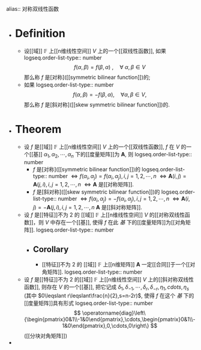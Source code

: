 alias:: 对称双线性函数

- # Definition
	- 设[[域]] $\mathbb{F}$ 上[[n维线性空间]] $V$ 上的一个[[双线性函数]], 如果
	  logseq.order-list-type:: number
	  $$
	  f(\alpha,\beta)=f(\beta,\alpha)\:,\quad\forall\:\alpha,\beta\in V
	  $$
	  那么称 $f$ 是[对称]([[symmetric bilinear function]])的;
	- 如果
	  logseq.order-list-type:: number
	  $$
	  f(\alpha,\beta)=-f(\beta,\alpha),\quad\forall\alpha,\beta\in V,
	  $$
	  那么称 $f$ 是[斜对称]([[skew symmetric bilinear function]])的.
- # Theorem
	- 设 $f$ 是[[域]] $\mathbb{F}$ 上[[n维线性空间]] $V$ 上的一个[[双线性函数]], $f$ 在 $V$ 的一个[[基]] $\alpha_{1},\alpha_{2},\cdots,\alpha_n$ 下的[[度量矩阵]]为 $\boldsymbol{A}$, 则
	  logseq.order-list-type:: number
		- $f$ 是[对称]([[symmetric bilinear function]])的
		  logseq.order-list-type:: number
		  $\Longleftrightarrow f(\alpha_i, α_j)=f(\alpha_i,\alpha_j), i,j=1,2,\cdots, n$
		  $\Longleftrightarrow \boldsymbol{A}(i,j)=\boldsymbol{A}(j,i), i,j=1,2,\cdots,n$
		  $\Longleftrightarrow \boldsymbol{A}$ 是[[对称矩阵]].
		- $f$ 是[斜对称]([[skew symmetric bilinear function]])的
		  logseq.order-list-type:: number
		  $\Longleftrightarrow f(\alpha_i, α_j)=-f(\alpha_i,\alpha_j), i,j=1,2,\cdots, n$
		  $\Longleftrightarrow \boldsymbol{A}(i,j)=-\boldsymbol{A}(j,i), i,j=1,2,\cdots,n$
		  $\boldsymbol{A}$ 是[[斜对称矩阵]].
	- 设 $f$ 是[[特征]]不为 $2$ 的 [[域]] $\mathbb{F}$ 上[[n维线性空间]] $V$ 的[[对称双线性函数]]，则 $V$ 中存在一个[[基]], 使得 $f$ 在此 *基* 下的[[度量矩阵]]为[[对角矩阵]].
	  logseq.order-list-type:: number
		- ## Corollary
			- [[特征]]不为 $2$ 的 [[域]] $\mathbb{F}$ 上[[n维矩阵]] $\boldsymbol{A}$ 一定[[合同]]于一个[[对角矩阵]].
			  logseq.order-list-type:: number
	- 设 $f$ 是[[特征]]不为 $2$ 的[[域]] $\mathbb{F}$ 上[[n维线性空间]] $V$ 上的[[斜对称双线性函数]], 则存在 $V$ 的一个[[基]], 把它记成 $\delta_{1},\delta_{-1}, \cdots,\delta_{r},\delta_{-r},\eta_1,cdots,\eta_s$ (其中 $0\leqslant r\leqslant\frac{n}{2},s=n-2r)$, 使得 $f$ 在这个 *基* 下的[[度量矩阵]]具有形式
	  logseq.order-list-type:: number
	  $$
	  \operatorname{diag}\left\{\begin{pmatrix}0&1\\-1&0\end{pmatrix},\cdots,\begin{pmatrix}0&1\\-1&0\end{pmatrix},0,\cdots,0\right\}
	  $$
	  ([[分块对角矩阵]])
-